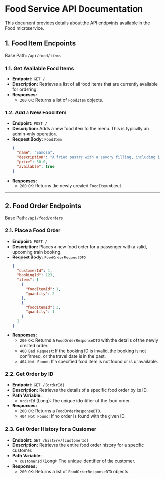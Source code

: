 # Food Service API Documentation

This document provides details about the API endpoints available in the Food microservice.

## 1. Food Item Endpoints

Base Path: `/api/food/items`

### 1.1. Get Available Food Items

- **Endpoint:** `GET /`
- **Description:** Retrieves a list of all food items that are currently available for ordering.
- **Responses:**
  - `200 OK`: Returns a list of `FoodItem` objects.

### 1.2. Add a New Food Item

- **Endpoint:** `POST /`
- **Description:** Adds a new food item to the menu. This is typically an admin-only operation.
- **Request Body:** `FoodItem`
  ```json
  {
    "name": "Samosa",
    "description": "A fried pastry with a savory filling, including ingredients such as spiced potatoes, onions, and peas.",
    "price": 50.0,
    "available": true
  }
  ```
- **Responses:**
  - `200 OK`: Returns the newly created `FoodItem` object.

---

## 2. Food Order Endpoints

Base Path: `/api/food/orders`

### 2.1. Place a Food Order

- **Endpoint:** `POST /`
- **Description:** Places a new food order for a passenger with a valid, upcoming train booking.
- **Request Body:** `FoodOrderRequestDTO`
  ```json
  {
    "customerId": 1,
    "bookingId": 123,
    "items": [
      {
        "foodItemId": 1,
        "quantity": 2
      },
      {
        "foodItemId": 3,
        "quantity": 1
      }
    ]
  }
  ```
- **Responses:**
  - `200 OK`: Returns a `FoodOrderResponseDTO` with the details of the newly created order.
  - `400 Bad Request`: If the booking ID is invalid, the booking is not confirmed, or the travel date is in the past.
  - `404 Not Found`: If a specified food item is not found or is unavailable.

### 2.2. Get Order by ID

- **Endpoint:** `GET /{orderId}`
- **Description:** Retrieves the details of a specific food order by its ID.
- **Path Variable:**
  - `orderId` (Long): The unique identifier of the food order.
- **Responses:**
  - `200 OK`: Returns a `FoodOrderResponseDTO`.
  - `404 Not Found`: If no order is found with the given ID.

### 2.3. Get Order History for a Customer

- **Endpoint:** `GET /history/{customerId}`
- **Description:** Retrieves the entire food order history for a specific customer.
- **Path Variable:**
  - `customerId` (Long): The unique identifier of the customer.
- **Responses:**
  - `200 OK`: Returns a list of `FoodOrderResponseDTO` objects.
